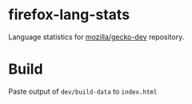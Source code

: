# firefox-lang-stats

Language statistics for [mozilla/gecko-dev] repository.

# Build

Paste output of `dev/build-data` to `index.html`


[mozilla/gecko-dev]: https://github.com/mozilla/gecko-dev
